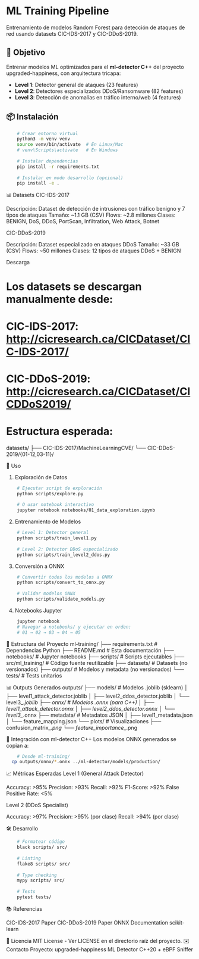 # ML Training Pipeline

Entrenamiento de modelos Random Forest para detección de ataques de red usando datasets CIC-IDS-2017 y CIC-DDoS-2019.

## 🎯 Objetivo

Entrenar modelos ML optimizados para el **ml-detector C++** del proyecto upgraded-happiness, con arquitectura tricapa:

- **Level 1**: Detector general de ataques (23 features)
- **Level 2**: Detectores especializados DDoS/Ransomware (82 features)
- **Level 3**: Detección de anomalías en tráfico interno/web (4 features)

## 📦 Instalación
```bash
    # Crear entorno virtual
    python3 -m venv venv
    source venv/bin/activate  # En Linux/Mac
    # venv\Scripts\activate   # En Windows
    
    # Instalar dependencias
    pip install -r requirements.txt
    
    # Instalar en modo desarrollo (opcional)
    pip install -e .
```

📊 Datasets
CIC-IDS-2017

Descripción: Dataset de detección de intrusiones con tráfico benigno y 7 tipos de ataques
Tamaño: ~1.1 GB (CSV)
Flows: ~2.8 millones
Clases: BENIGN, DoS, DDoS, PortScan, Infiltration, Web Attack, Botnet

CIC-DDoS-2019

Descripción: Dataset especializado en ataques DDoS
Tamaño: ~33 GB (CSV)
Flows: ~50 millones
Clases: 12 tipos de ataques DDoS + BENIGN

Descarga

# Los datasets se descargan manualmente desde:
# CIC-IDS-2017: http://cicresearch.ca/CICDataset/CIC-IDS-2017/
# CIC-DDoS-2019: http://cicresearch.ca/CICDataset/CICDDoS2019/

# Estructura esperada:
datasets/
├── CIC-IDS-2017/MachineLearningCVE/
└── CIC-DDoS-2019/{01-12,03-11}/

🚀 Uso
1. Exploración de Datos
```bash
    # Ejecutar script de exploración
    python scripts/explore.py
    
    # O usar notebook interactivo
    jupyter notebook notebooks/01_data_exploration.ipynb
```

2. Entrenamiento de Modelos
```bash
    # Level 1: Detector general
    python scripts/train_level1.py
    
    # Level 2: Detector DDoS especializado
    python scripts/train_level2_ddos.py
```
3. Conversión a ONNX
```bash
    # Convertir todos los modelos a ONNX
    python scripts/convert_to_onnx.py
    
    # Validar modelos ONNX
    python scripts/validate_models.py
```
4. Notebooks Jupyter
```bash
    jupyter notebook
    # Navegar a notebooks/ y ejecutar en orden:
    # 01 → 02 → 03 → 04 → 05
```
📁 Estructura del Proyecto
ml-training/
├── requirements.txt      # Dependencias Python
├── README.md            # Esta documentación
├── notebooks/           # Jupyter notebooks
├── scripts/             # Scripts ejecutables
├── src/ml_training/     # Código fuente reutilizable
├── datasets/            # Datasets (no versionados)
├── outputs/             # Modelos y metadata (no versionados)
└── tests/               # Tests unitarios

📊 Outputs Generados
outputs/
├── models/              # Modelos .joblib (sklearn)
│   ├── level1_attack_detector.joblib
│   ├── level2_ddos_detector.joblib
│   └── level3_*.joblib
├── onnx/                # Modelos .onnx (para C++)
│   ├── level1_attack_detector.onnx
│   ├── level2_ddos_detector.onnx
│   └── level3_*.onnx
├── metadata/            # Metadatos JSON
│   ├── level1_metadata.json
│   └── feature_mapping.json
└── plots/               # Visualizaciones
├── confusion_matrix_*.png
└── feature_importance_*.png

🔗 Integración con ml-detector C++
Los modelos ONNX generados se copian a:
```bash
    # Desde ml-training/
  cp outputs/onnx/*.onnx ../ml-detector/models/production/
```

📈 Métricas Esperadas
Level 1 (General Attack Detector)

Accuracy: >95%
Precision: >93%
Recall: >92%
F1-Score: >92%
False Positive Rate: <5%

Level 2 (DDoS Specialist)

Accuracy: >97%
Precision: >95% (por clase)
Recall: >94% (por clase)

🛠️ Desarrollo
```bash
    # Formatear código
    black scripts/ src/
    
    # Linting
    flake8 scripts/ src/
    
    # Type checking
    mypy scripts/ src/
    
    # Tests
    pytest tests/
```

📚 Referencias

CIC-IDS-2017 Paper
CIC-DDoS-2019 Paper
ONNX Documentation
scikit-learn

📝 Licencia
MIT License - Ver LICENSE en el directorio raíz del proyecto.
✉️ Contacto
Proyecto: upgraded-happiness
ML Detector C++20 + eBPF Sniffer
